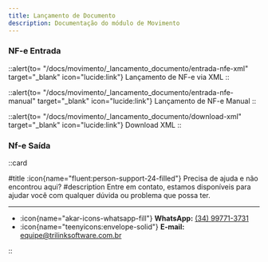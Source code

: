```yaml
---
title: Lançamento de Documento
description: Documentação do módulo de Movimento
---
```


### NF-e Entrada

::alert{to= "/docs/movimento/_lancamento_documento/entrada-nfe-xml" target="_blank" icon="lucide:link"}
  Lançamento de NF-e via XML
::

::alert{to= "/docs/movimento/_lancamento_documento/entrada-nfe-manual" target="_blank" icon="lucide:link"}
  Lançamento de NF-e Manual
::

::alert{to= "/docs/movimento/_lancamento_documento/download-xml" target="_blank" icon="lucide:link"}
  Download XML
::

### Nf-e Saída

::card

#title
:icon{name="fluent:person-support-24-filled"} Precisa de ajuda e não encontrou aqui?
#description
Entre em contato, estamos disponíveis para ajudar você com qualquer dúvida ou problema que possa ter.

---

- :icon{name="akar-icons-whatsapp-fill"} **WhatsApp:** [(34) 99771-3731](https://wa.me/trilinksoftware)
- :icon{name="teenyicons:envelope-solid"} **E-mail:** [equipe@trilinksoftware.com.br](mailto:equipe@trilinksoftware.com.br)

::

